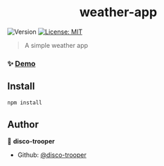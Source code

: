 <h1 align="center">weather-app</h1>
<p>
  <img alt="Version" src="https://img.shields.io/badge/version-0.1.0-blue.svg" />
  <a href="#" target="_blank">
    <img alt="License: MIT" src="https://img.shields.io/badge/License-MIT-yellow.svg" />
  </a>
</p>

> A simple weather app

### ✨ [Demo](https://disco-trooper.github.io/weather-app/)

## Install

```sh
npm install
```

## Author

👤 **disco-trooper**

* Github: [@disco-trooper](https://github.com/disco-trooper)
